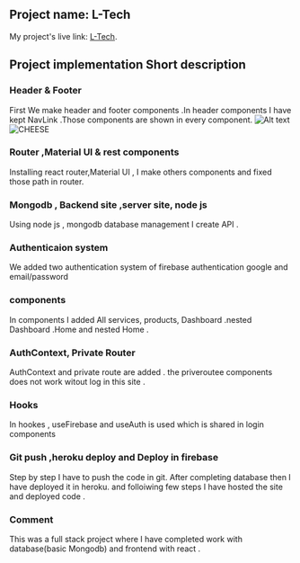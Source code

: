 ## Project name: L-Tech

My project's live link: [L-Tech](https://l-tech-web-app.firebaseapp.com/).

## Project implementation Short description

### Header & Footer

First We make header and footer components .In header components I have kept NavLink .Those components are shown in every component.
![Alt text](./images\banner1.jpg)
![CHEESE](https://ibb.co/dM1bM8c)

### Router ,Material UI & rest components

Installing react router,Material UI , I make others components and fixed those path in router.

### Mongodb , Backend site ,server site, node js

Using node js , mongodb database management I create API .

### Authenticaion system

We added two authentication system of firebase authentication google and email/password

### components

In components I added All services, products, Dashboard .nested Dashboard .Home and nested Home .

### AuthContext, Private Router

AuthContext and private route are added . the priveroutee components does not work witout log in this site .

### Hooks

In hookes , useFirebase and useAuth is used which is shared in login components

### Git push ,heroku deploy and Deploy in firebase

Step by step I have to push the code in git. After completing database then I have deployed it in heroku. and folloiwing few steps I have hosted the site and deployed code .

### Comment

This was a full stack project where I have completed work with database(basic Mongodb) and frontend with react .
